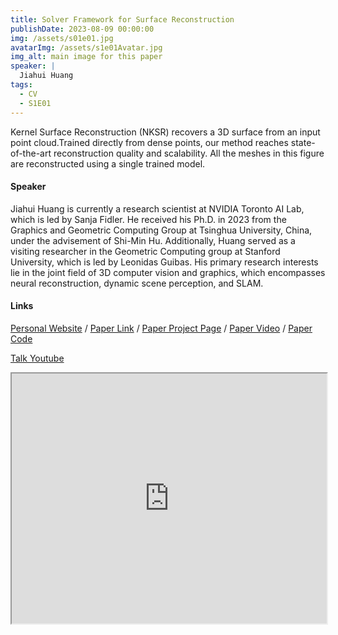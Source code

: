 ```yaml
---
title: Solver Framework for Surface Reconstruction
publishDate: 2023-08-09 00:00:00
img: /assets/s01e01.jpg
avatarImg: /assets/s1e01Avatar.jpg
img_alt: main image for this paper
speaker: |
  Jiahui Huang
tags:
  - CV
  - S1E01
---
```


Kernel Surface Reconstruction (NKSR) recovers a 3D surface from an input point cloud.Trained directly from dense points, our method reaches state-of-the-art reconstruction quality and scalability. All the meshes in this figure are reconstructed using a single trained model.

#### Speaker

Jiahui Huang is currently a research scientist at NVIDIA Toronto AI Lab, which is led by Sanja Fidler. He received his Ph.D. in 2023 from the Graphics and Geometric Computing Group at Tsinghua University, China, under the advisement of Shi-Min Hu. Additionally, Huang served as a visiting researcher in the Geometric Computing group at Stanford University, which is led by Leonidas Guibas. His primary research interests lie in the joint field of 3D computer vision and graphics, which encompasses neural reconstruction, dynamic scene perception, and SLAM.

#### Links

[Personal Website](https://huangjh-pub.github.io/) / [Paper Link](https://arxiv.org/pdf/2305.19590.pdf) / [Paper Project Page](https://huangjh-pub.github.io/publication/nksr/) / [Paper Video](https://www.youtube.com/watch?reload=9&v=J1V5F2z-dWY) / [Paper Code](https://github.com/nv-tlabs/nksr)

[Talk Youtube](https://www.youtube.com/watch?v=kLywWz7QZy4)

<iframe width="100%" height="400px"
src="https://www.youtube.com/embed/kLywWz7QZy4" style="display: block; margin: 0 auto;">
</iframe>

